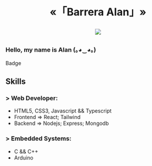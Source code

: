 <h1 align="center" style="border-bottom: none;" >
  «「Barrera Alan」»
  <p align="center">
  <a href="#">
    <img src="https://images-wixmp-ed30a86b8c4ca887773594c2.wixmp.com/f/c505d29b-adb3-432b-8f72-bbe80d295bfc/d29rv47-82a38269-5fe0-4376-a129-a0a860ab04a3.png/v1/fill/w_240,h_40/page_divider_by_lithiumharddrive_d29rv47-fullview.png?token=eyJ0eXAiOiJKV1QiLCJhbGciOiJIUzI1NiJ9.eyJzdWIiOiJ1cm46YXBwOjdlMGQxODg5ODIyNjQzNzNhNWYwZDQxNWVhMGQyNmUwIiwiaXNzIjoidXJuOmFwcDo3ZTBkMTg4OTgyMjY0MzczYTVmMGQ0MTVlYTBkMjZlMCIsIm9iaiI6W1t7ImhlaWdodCI6Ijw9NDAiLCJwYXRoIjoiXC9mXC9jNTA1ZDI5Yi1hZGIzLTQzMmItOGY3Mi1iYmU4MGQyOTViZmNcL2QyOXJ2NDctODJhMzgyNjktNWZlMC00Mzc2LWExMjktYTBhODYwYWIwNGEzLnBuZyIsIndpZHRoIjoiPD0yNDAifV1dLCJhdWQiOlsidXJuOnNlcnZpY2U6aW1hZ2Uub3BlcmF0aW9ucyJdfQ.TzFDCotRxk54F3k7_tye9ged14-oTBKr3GQPSO4eMRA" class="manzana">
  </a>
</p>
</h1>

### Hello, my name is **Alan** (｡◕‿◕｡)

Badge

## Skills
### > Web Developer:
+ HTML5, CSS3, Javascript && Typescript
+ Frontend => React; Tailwind
+ Backend  => Nodejs; Express; Mongodb
### > Embedded Systems:
+ C && C++
+ Arduino 

<!--
**Sartalan/Sartalan** is a ✨ _special_ ✨ repository because its `README.md` (this file) appears on your GitHub profile.

Here are some ideas to get you started:

- 🔭 I’m currently working on ...
- 🌱 I’m currently learning ...
- 👯 I’m looking to collaborate on ...
- 🤔 I’m looking for help with ...
- 💬 Ask me about ...
- 📫 How to reach me: ...
- 😄 Pronouns: ...
- ⚡ Fun fact: ...
-->

